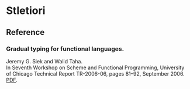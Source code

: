 # Stletiori

## Reference

### Gradual typing for functional languages.

Jeremy G. Siek and Walid Taha.  
In Seventh Workshop on Scheme and Functional Programming, University of Chicago Technical Report TR-2006-06, pages 81–92, September 2006.  
[PDF](http://ecee.colorado.edu/~siek/pubs/pubs/2006/siek06_gradual.pdf).
